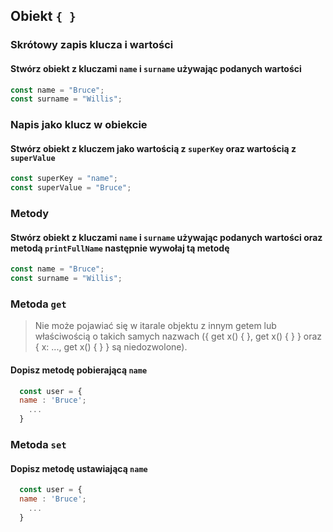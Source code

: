 ## Obiekt `{ }`

### Skrótowy zapis klucza i wartości

#### Stwórz obiekt z kluczami `name` i `surname` używając podanych wartości

```javascript
const name = "Bruce";
const surname = "Willis";
```

### Napis jako klucz w obiekcie

#### Stwórz obiekt z kluczem jako wartością z `superKey` oraz wartością z `superValue`

```javascript
const superKey = "name";
const superValue = "Bruce";
```

### Metody

#### Stwórz obiekt z kluczami `name` i `surname` używając podanych wartości oraz metodą `printFullName` następnie wywołaj tą metodę

```javascript
const name = "Bruce";
const surname = "Willis";
```

### Metoda `get`


> Nie może pojawiać się w itarale objektu z innym getem lub właściwością o takich samych nazwach ({ get x() { }, get x() { } } oraz { x: ..., get x() { } } są niedozwolone).

#### Dopisz metodę pobierającą `name`

```javascript
  const user = {
  name : 'Bruce';
    ...
  }
```

### Metoda `set`

#### Dopisz metodę ustawiającą `name`

```javascript
  const user = {
  name : 'Bruce';
    ...
  }
```
